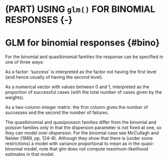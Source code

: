 # (PART) USING `glm()` FOR BINOMIAL RESPONSES {-}

# GLM for binomial responses {#bino}

For the binomial and quasibinomial families the response can be specified in one of three ways:

As a factor: ‘success’ is interpreted as the factor not having the first level (and hence usually of having the second level).

As a numerical vector with values between 0 and 1, interpreted as the proportion of successful cases (with the total number of cases given by the weights).

As a two-column integer matrix: the first column gives the number of successes and the second the number of failures.

The quasibinomial and quasipoisson families differ from the binomial and poisson families only in that the dispersion parameter is not fixed at one, so they can model over-dispersion. For the binomial case see McCullagh and Nelder (1989, pp. 124–8). Although they show that there is (under some restrictions) a model with variance proportional to mean as in the quasi-binomial model, note that glm does not compute maximum-likelihood estimates in that model.
